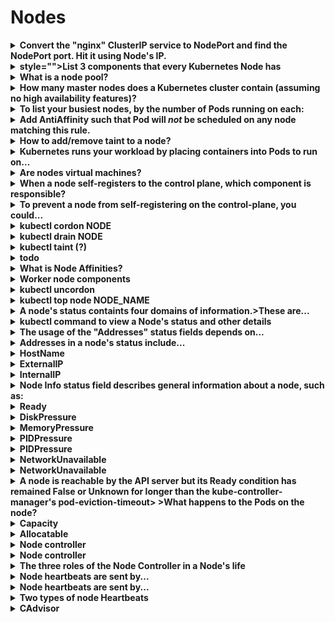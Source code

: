 # Nodes 

<details>
<summary>
<b>Convert the "nginx" ClusterIP service to NodePort and find the NodePort port. Hit it using Node's IP.</b>
</summary>
<i>kubectl edit svc nginx</i>
change the <i>spec.type </i>value to NodePort
<i>spec:</i>><i>&nbsp; type: NodePort</i>
Find the port and IP with
<i>kubectl get svc</i>
then hit the service with
<i>wget -O- &lt;NodeIP&gt;:&lt;Port&gt;</i>
</details>

<details>
<summary>
<b>style="">List 3 components that every Kubernetes Node has</b>
</summary>
style="">1. <b>kubelet</b>, a process responsible for communication between the Kubernetes Master and the Node; it manages the Pods and the containers running on a machine.
2. <b>kube-proxy</b>, a proxy that maintains network rules on nodes.3.&nbsp; style="display: inline !important;"><b>container runtime </b>(like Docker) responsible for pulling the container image from a registry, unpacking the container, and running the application.

<img src="paste-0d78f3f9993df127ff9365555478608a03a8904f.jpg">
</details>

<details>
<summary>
<b>What is a node pool?</b>
</summary>
<b>A group of nodes within a cluster that all have the same configuration</b>

<img src="paste-3d68d8e58746cbf4aed5beb32f7857fc7601156f.jpg">
<img src="paste-75313fe7c14867e5f60723d98b3f6c0f00afb66a.jpg">
</details>

<details>
<summary>
<b>How many master nodes does a Kubernetes cluster contain (assuming no high availability features)?</b>
</summary>
1

<img src="paste-331274bc09622c2e5c6b92c3e36981ae6931f602.jpg">
</details>

<details>
<summary>
<b>To list your busiest nodes, by the number of Pods running on each:</b>
</summary>
kubectl get pods -o json --all-namespaces | 
jq '.items | group_by(.spec.nodeName) | 
map({"nodeName": .[0].spec.nodeName, "count": length}) | 
sort_by(.count) | 
reverse'
</details>

<details>
<summary>
<b>Add AntiAffinity such that Pod will&nbsp;<em>not</em>&nbsp;be scheduled on any node matching this rule.</b>
</summary>
affinity:
 &nbsp;&nbsp;&nbsp;podAntiAffinity:
 &nbsp;&nbsp;&nbsp;&nbsp;&nbsp;requiredDuringSchedulingIgnoredDuringExecution:
 &nbsp;&nbsp;&nbsp;&nbsp;&nbsp;&nbsp;&nbsp;labelSelector:
 &nbsp;&nbsp;&nbsp;&nbsp;&nbsp;&nbsp;&nbsp;- matchExpressions:
 &nbsp;&nbsp;&nbsp;&nbsp;&nbsp;&nbsp;&nbsp;&nbsp;&nbsp;- key: app
 &nbsp;&nbsp;&nbsp;&nbsp;&nbsp;&nbsp;&nbsp;&nbsp;&nbsp;&nbsp;&nbsp;operator: In
 &nbsp;&nbsp;&nbsp;&nbsp;&nbsp;&nbsp;&nbsp;&nbsp;&nbsp;&nbsp;&nbsp;values: ["server"]
 &nbsp;&nbsp;&nbsp;&nbsp;&nbsp;&nbsp;&nbsp;topologyKey: kubernetes.io/hostname
</details>

<details>
<summary>
<b>How to add/remove taint to a node?</b>
</summary>
<strong>kubectl taint nodes docker-for-desktop dedicated=true:NoSchedule</strong>><strong>kubectl taint nodes docker-for-desktop dedicated=true:NoSchedule-
</strong><b>
</b>apiVersion: v1
kind: Pod
...
spec:
 &nbsp;tolerations:
 &nbsp;- key: "dedicated"
 &nbsp;&nbsp;&nbsp;operator: "Equal"
 &nbsp;&nbsp;&nbsp;value: "true"
 &nbsp;&nbsp;&nbsp;effect: "NoSchedule"<b>
</b>><strong>
</strong>
</details>

<details>
<summary>
<b>Kubernetes runs your workload by placing containers into Pods to run on...</b>
</summary>
Nodes
</details>

<details>
<summary>
<b>Are nodes virtual machines?</b>
</summary>
Not always>
>They can be physical machines
</details>

<details>
<summary>
<b>When a node self-registers to the control plane, which component is responsible?</b>
</summary>
kubelet
</details>

<details>
<summary>
<b>To prevent a node from self-registering on the control-plane, you could...</b>
</summary>
>Pass this flag to the kubelet:><b>--register-node=false</b>
</details>

<details>
<summary>
<b>kubectl cordon NODE</b>
</summary>
Mark a node unschedulable
</details>

<details>
<summary>
<b>kubectl drain NODE</b>
</summary>
Cordons the node then evicts/deletes all pods.>
>Does not deleted mirror pods or DaemonSet pods (DS controller ignores unschedulable markings)>
><b>--ignore-daemonsets</b>>Ignore DS managed pods>
><b>--force</b>>Continue even if there are dangling pods>
><b>--delete-local-data</b>>Continue even if there are pods with <b>EmptyDir</b>&nbsp;(local data that is removed upon draining)
</details>

<details>
<summary>
<b>kubectl taint (?)</b>
</summary>
>kubectl taint NODE KEY=VAL:EFFECT>
><b>--overwrite</b>
</details>

<details>
<summary>
<b>todo</b>
</summary>
>Sent by kubelets, help determine the availability of a node.&nbsp;>
>1) updates of&nbsp;<code>NodeStatus</code>&nbsp;>2)&nbsp;<a href="https://kubernetes.io/docs/reference/generated/kubernetes-api/v1.17/#lease-v1-coordination-k8s-io">Lease object</a>.&nbsp;>
>Each Node has an associated Lease object in the&nbsp;<code>kube-node-lease</code>&nbsp;<a href="https://kubernetes.io/docs/concepts/overview/working-with-objects/namespaces">namespace</a>&nbsp;which improves the performance of the node heartbeats as the cluster scales.
</details>

<details>
<summary>
<b>What is Node Affinities?&nbsp;</b>
</summary>
>Schedule pods on selector'd nodes preferentially or not>
><b>requiredDuringSchedulingIgnoredDuringExecution</b>><b>preferredDuringSchedulingIgnoredDuringExecution</b>&nbsp;>
<b>spec:
 &nbsp;affinity:
 &nbsp;&nbsp;&nbsp;nodeAffinity:
 &nbsp;&nbsp;&nbsp;&nbsp;&nbsp;requiredDuringSchedulingIgnoredDuringExecution:
 &nbsp;&nbsp;&nbsp;&nbsp;&nbsp;&nbsp;&nbsp;nodeSelectorTerms:
 &nbsp;&nbsp;&nbsp;&nbsp;&nbsp;&nbsp;&nbsp;- matchExpressions:
 &nbsp;&nbsp;&nbsp;&nbsp;&nbsp;&nbsp;&nbsp;&nbsp;&nbsp;- key: "failure-domain.beta.kubernetes.io/zone"
 &nbsp;&nbsp;&nbsp;&nbsp;&nbsp;&nbsp;&nbsp;&nbsp;&nbsp;&nbsp;&nbsp;operator: In
 &nbsp;&nbsp;&nbsp;&nbsp;&nbsp;&nbsp;&nbsp;&nbsp;&nbsp;&nbsp;&nbsp;values: ["us-central1-a"]</b>
</details>

<details>
<summary>
<b>Worker node components</b>
</summary>
<b>kubelet</b>>Controls node, provides api for control plane>
><b>kube-proxy</b>>Configs iptables and virtual network>
><b>Container runtime</b>>Downloads and runs containers
</details>

<details>
<summary>
<b>kubectl uncordon</b>
</summary>
Mark a node schedulable
</details>

<details>
<summary>
<b>kubectl top node NODE_NAME</b>
</summary>
Display resource usage of nodes
</details>

<details>
<summary>
<b>A node's status containts four domains of information.>These are...</b>
</summary>
Addresses>
>Conditions>
>Capacity and Allocatable>
>Info
</details>

<details>
<summary>
<b>kubectl command to view a Node's status and other details</b>
</summary>
<b>kubectl describe node &lt;node-name&gt;</b>
</details>

<details>
<summary>
<b>The usage of the "Addresses" status fields depends on...</b>
</summary>
your cloud provider or bare metal configuration
</details>

<details>
<summary>
<b>Addresses in a node's status include...</b>
</summary>
>ExternalIP
>
>InternalIP>
>HostName
</details>

<details>
<summary>
<b>HostName</b>
</summary>
The hostname reported by the node's kernel>
>Can be overridden via <b>--hostname-override</b>
</details>

<details>
<summary>
<b>ExternalIP</b>
</summary>
The IP address of the node available from outside the cluster
</details>

<details>
<summary>
<b>InternalIP</b>
</summary>
The IP address of the node routable only from inside the cluster
</details>

<details>
<summary>
<b>Node <b>Info</b>&nbsp;status field describes general information about a node, such as:</b>
</summary>
OS Name>
>kubelet, kube-proxy, docker versions
</details>

<details>
<summary>
<b>Ready</b>
</summary>
<b>True</b>>if the node is healthy and ready to accept pods><b>
</b>><b>False</b>>if the node us unhealthy and is not accepting pods><b>
</b>><b>Unknown</b>>If the node controller has not heard from the node in the last 40 seconds
</details>

<details>
<summary>
<b>DiskPressure</b>
</summary>
<b>True</b>>if the node's disk capacity is low
</details>

<details>
<summary>
<b>MemoryPressure</b>
</summary>
<b>True</b>>if the node's memory is low
</details>

<details>
<summary>
<b>PIDPressure</b>
</summary>
<b>True</b>&nbsp;if there are too many processes on the node
</details>

<details>
<summary>
<b>PIDPressure</b>
</summary>
<b>True</b>&nbsp;if there are too many processes on the node
</details>

<details>
<summary>
<b>NetworkUnavailable</b>
</summary>
<b>True</b>&nbsp;if the network for the node is not correctly configured
</details>

<details>
<summary>
<b>NetworkUnavailable</b>
</summary>
<b>True</b>&nbsp;if the network for the node is not correctly configured
</details>

<details>
<summary>
<b>A node is reachable by the <b>API server </b>but its&nbsp;<b>Ready</b> condition has remained&nbsp;<b>False</b> or <b>Unknown</b> for longer than the <b>kube-controller-manager</b>'s&nbsp;<b>pod-eviction-timeout</b>>
>What happens to the Pods on the node?</b>
</summary>
All Pods on the node are scheduled for deletion by the node controller
</details>

<details>
<summary>
<b>Capacity</b>
</summary>
>Capacity fields describe the total amount of resources that a Node has
</details>

<details>
<summary>
<b>Allocatable</b>
</summary>
Describes the amount of the Node's resources that are available to be consumed by Pods
</details>

<details>
<summary>
<b>Node controller</b>
</summary>
Kubernetes control plane component that manages various aspects of nodes
</details>

<details>
<summary>
<b>Node controller</b>
</summary>
Kubernetes control plane component that manages various aspects of nodes
</details>

<details>
<summary>
<b>The three roles of the <b>Node Controller </b>in a Node's life</b>
</summary>
><b>CIDR block assignment</b>
>Assigns a CIDR block to each node upon registration (if enabled)><hr>><b>List of nodes</b>>Synchronizes the Node Controller's internal list of nodes with the <b>cloud provider</b>'s list of available machines><hr>><b>Node health monitoring</b>>Manages a node's&nbsp;<b>Ready</b>&nbsp;condition depending on reachability. Evicts the node's pods if it remains unreachable
</details>

<details>
<summary>
<b>Node heartbeats are sent by...</b>
</summary>
kubelet
</details>

<details>
<summary>
<b>Node heartbeats are sent by...</b>
</summary>
kubelet
</details>

<details>
<summary>
<b>Two types of node Heartbeats</b>
</summary>
1. updates of <b>NodeStatus</b>>
2. The <b>Lease Object</b>
</details>

<details>
<summary>
<b>CAdvisor</b>
</summary>
A daemon in the kubelet that discovers, monitors and exports data on containers
</details>

